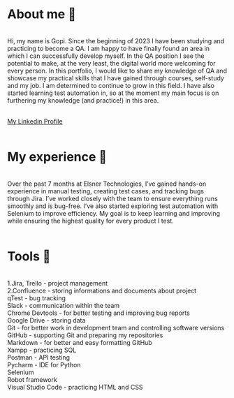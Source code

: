<h1>About me 👋</h1><br>
Hi, my name is Gopi. Since the beginning of 2023 I have been studying and practicing to become a QA. I am happy to have finally found an area in which I can successfully develop myself.  In the QA position I see the potential to make, at the very least, the digital world more welcoming for every person. In this portfolio, I would like to share my knowledge of QA and showcase my practical skills that I have gained through courses, self-study and my job. I am determined to continue to grow in this field. I have also started learning test automation in, so at the moment my main focus is on furthering my knowledge (and practice!) in this area.<br>
<br>

[My Linkedin Profile](https://www.linkedin.com/in/gopi-gabani-b277a6225/)<br>
<br>
<h1>My experience 🏢</h1><br>
Over the past 7 months at Elsner Technologies, I’ve gained hands-on experience in manual testing, creating test cases, and tracking bugs through Jira. I’ve worked closely with the team to ensure everything runs smoothly and is bug-free. I’ve also started exploring test automation with Selenium to improve efficiency. My goal is to keep learning and improving while ensuring the highest quality for every product I test.<br>
<br>
<h1>Tools 🔧</h1><br>
1.Jira, Trello - project management<br>
2.Confluence - storing informations and documents about project<br>
qTest - bug tracking<br>
Slack - communication within the team<br>
Chrome Devtools - for better testing and improving bug reports<br>
Google Drive - storing data<br>
Git - for better work in development team and controlling software versions<br>
GitHub - supporting Git and preparing my repositories<br>
Markdown - for better and easy formatting GitHub<br>
Xampp - practicing SQL<br>
Postman - API testing<br>
Pycharm - IDE for Python<br>
Selenium<br>
Robot framework<br>
Visual Studio Code - practicing HTML and CSS<br>




